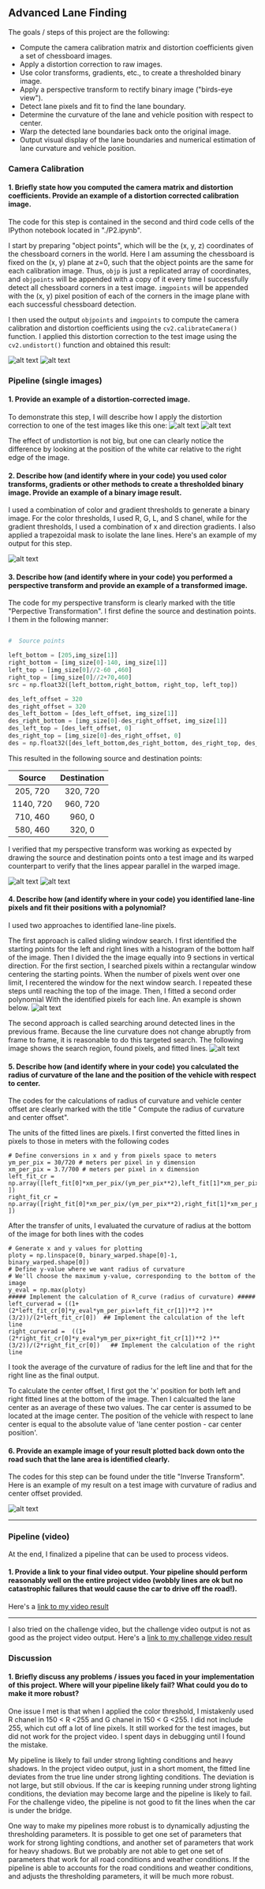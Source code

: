 ## Advanced Lane Finding


The goals / steps of this project are the following:

* Compute the camera calibration matrix and distortion coefficients given a set of chessboard images.
* Apply a distortion correction to raw images.
* Use color transforms, gradients, etc., to create a thresholded binary image.
* Apply a perspective transform to rectify binary image ("birds-eye view").
* Detect lane pixels and fit to find the lane boundary.
* Determine the curvature of the lane and vehicle position with respect to center.
* Warp the detected lane boundaries back onto the original image.
* Output visual display of the lane boundaries and numerical estimation of lane curvature and vehicle position.

[//]: # (Image References)

[image1]: ./output_images/calibration1_distorted.jpg "Originial"
[image2]: ./output_images/calibration1_undistorted.jpg "Undistorted"
[image3]: ./output_images/TestImage_distorted_example.jpg "Test image originial"
[image4]: ./output_images/TestImage_undistorted_example.jpg "Test image undistorted"
[image5]: ./output_images/TestImage_binary_example.jpg "Binary Example"
[image6]: ./output_images/Image_pre_persepect_trans.jpg "before Warp"
[image7]: ./output_images/Image_pos_persepect_trans.jpg "after Warp"
[image8]: ./output_images/sliding_window_search_example.jpg "Sliding window search"
[image9]: ./output_images/search_around_poly_example.jpg "Search around previous detected line"
[image10]: ./output_images/inverse_transform_example.jpg "Inverse Transform"


[video1]: ./project_video_output.mp4 "Project Video Output"

[video2]: ./challenge_video_output.mp4 "Challenge Video Output"


### Camera Calibration

#### 1. Briefly state how you computed the camera matrix and distortion coefficients. Provide an example of a distortion corrected calibration image.

The code for this step is contained in the second and third code cells of the IPython notebook located in "./P2.ipynb".  

I start by preparing "object points", which will be the (x, y, z) coordinates of the chessboard corners in the world. Here I am assuming the chessboard is fixed on the (x, y) plane at z=0, such that the object points are the same for each calibration image.  Thus, `objp` is just a replicated array of coordinates, and `objpoints` will be appended with a copy of it every time I successfully detect all chessboard corners in a test image.  `imgpoints` will be appended with the (x, y) pixel position of each of the corners in the image plane with each successful chessboard detection.  

I then used the output `objpoints` and `imgpoints` to compute the camera calibration and distortion coefficients using the `cv2.calibrateCamera()` function.  I applied this distortion correction to the test image using the `cv2.undistort()` function and obtained this result: 

![alt text][image1]
![alt text][image2]

### Pipeline (single images)

#### 1. Provide an example of a distortion-corrected image.

To demonstrate this step, I will describe how I apply the distortion correction to one of the test images like this one:
![alt text][image3]
![alt text][image4]

The effect of undistortion is not big, but one can clearly notice the difference by looking at the position of the white car relative to the right edge of the image.

#### 2. Describe how (and identify where in your code) you used color transforms, gradients or other methods to create a thresholded binary image.  Provide an example of a binary image result.

I used a combination of color and gradient thresholds to generate a binary image. For the color thresholds, I used R, G, L, and S chanel, while for the gradient thresholds, I used a combination of x and direction gradients. I also applied a trapezoidal mask to isolate the lane lines. Here's an example of my output for this step.  

![alt text][image5]



#### 3. Describe how (and identify where in your code) you performed a perspective transform and provide an example of a transformed image.

The code for my perspective transform is clearly marked with the title "Perpective Transformation".  I first define the source and destination points.  I them in the following manner:

```python

#  Source points

left_bottom = [205,img_size[1]]
right_bottom = [img_size[0]-140, img_size[1]]
left_top = [img_size[0]//2-60 ,460]
right_top = [img_size[0]//2+70,460]
src = np.float32([left_bottom,right_bottom, right_top, left_top])

des_left_offset = 320
des_right_offset = 320
des_left_bottom = [des_left_offset, img_size[1]]
des_right_bottom = [img_size[0]-des_right_offset, img_size[1]]
des_left_top = [des_left_offset, 0]
des_right_top = [img_size[0]-des_right_offset, 0]
des = np.float32([des_left_bottom,des_right_bottom, des_right_top, des_left_top]) 

```

This resulted in the following source and destination points:

| Source        | Destination   | 
|:-------------:|:-------------:| 
| 205, 720      | 320, 720        | 
| 1140, 720      | 960, 720      |
| 710, 460     | 960, 0      |
| 580, 460      | 320, 0        |

I verified that my perspective transform was working as expected by drawing the source and destination points onto a test image and its warped counterpart to verify that the lines appear parallel in the warped image.

![alt text][image6]
![alt text][image7]

#### 4. Describe how (and identify where in your code) you identified lane-line pixels and fit their positions with a polynomial?

I used two approaches to identified lane-line pixels. 

The first approach is called sliding window search.  I first identified the starting points for the left and right lines with a histogram of the bottom half of the image. Then I divided the the image equally into 9 sections in vertical direction. For the first section, I searched pixels within a rectangular window centering the starting points. When the number of pixels went over one limit, I recentered the window for the next window search. I repeated these steps until reaching the top of the image. Then, I fitted a second order polynomial With the identified pixels  for each line. An example is shown below.
![alt text][image8]


The second approach is called searching around detected lines in the previous frame. Because the line curvature does not change abruptly from frame to frame, it is reasonable to do this targeted search. The following image shows the search region, found pixels, and fitted lines.
![alt text][image9]


#### 5. Describe how (and identify where in your code) you calculated the radius of curvature of the lane and the position of the vehicle with respect to center.

The codes for the calculations of radius of curvature and vehicle center offset are clearly marked with the title " Compute the radius of curvature and center offset". 

The units of the fitted lines are pixels. I first converted the fitted lines in pixels to those in meters with the following codes

```
# Define conversions in x and y from pixels space to meters
ym_per_pix = 30/720 # meters per pixel in y dimension
xm_per_pix = 3.7/700 # meters per pixel in x dimension
left_fit_cr = np.array([left_fit[0]*xm_per_pix/(ym_per_pix**2),left_fit[1]*xm_per_pix/ym_per_pix,left_fit[2]*xm_per_pix ]) 
right_fit_cr = np.array([right_fit[0]*xm_per_pix/(ym_per_pix**2),right_fit[1]*xm_per_pix/ym_per_pix,right_fit[2]*xm_per_pix ])       
```

After the transfer of units, I evaluated the curvature of radius at the bottom of the image for both lines with the codes

```
# Generate x and y values for plotting
ploty = np.linspace(0, binary_warped.shape[0]-1, binary_warped.shape[0])
# Define y-value where we want radius of curvature
# We'll choose the maximum y-value, corresponding to the bottom of the image
y_eval = np.max(ploty)
##### Implement the calculation of R_curve (radius of curvature) #####
left_curverad = ((1+(2*left_fit_cr[0]*y_eval*ym_per_pix+left_fit_cr[1])**2 )**(3/2))/(2*left_fit_cr[0])  ## Implement the calculation of the left line 
right_curverad =  ((1+(2*right_fit_cr[0]*y_eval*ym_per_pix+right_fit_cr[1])**2 )**(3/2))/(2*right_fit_cr[0])   ## Implement the calculation of the right line 

```
I took the average of the curvature of radius for the left line and that for the right line as the final output. 

To calculate the center offset, I first got the 'x' position for both left and right fitted lines at the bottom of the image. Then I calcualted the lane center as an average of these two values. The car center is assumed to be located at the image center. The position of the vehicle with respect to lane center is equal to the absolute value of 'lane center postion - car center position'.

#### 6. Provide an example image of your result plotted back down onto the road such that the lane area is identified clearly.

The codes for this step can be found under the title "Inverse Transform".  Here is an example of my result on a test image with curvature of radius and center offset provided.

![alt text][image10]

---

### Pipeline (video)

At the end, I finalized a pipeline that can be used to process videos.

#### 1. Provide a link to your final video output.  Your pipeline should perform reasonably well on the entire project video (wobbly lines are ok but no catastrophic failures that would cause the car to drive off the road!).

Here's a [link to my video result](./project_video_output.mp4)

---

I also tried on the challenge video, but the challenge video output is not as good as the project video output. Here's a [link to my challenge video result](./challenge_video_output.mp4)

### Discussion

#### 1. Briefly discuss any problems / issues you faced in your implementation of this project.  Where will your pipeline likely fail?  What could you do to make it more robust?

One issue I met is that when I applied the color threshold, I mistakenly used  R chanel in  150 < R <255 and G chanel in 150 < G <255. I did not include 255, which cut off a lot of line pixels.  It still worked for the test images, but did not work for the project video. I spent days in debugging until I found the mistake.


My pipeline is likely to fail under strong lighting conditions and heavy shadows. In the project video output, just in a short moment, the fitted line deviates from the true line under strong lighting conditions. The deviation is not large, but still obvious.  If the car is keeping running under strong lighting conditions, the deviation may become large and the pipeline is likely to fail. For the challenge video, the pipeline is not good to fit the lines when the car is under the bridge.  


One way to make my pipelines more robust is to dynamically adjusting the thresholding parameters. It is possible to get one set of parameters that work for strong lighting condtions, and another set of parameters that work for heavy shadows. But we probably are not able to get one set of parameters that work for all road conditions and weather conditions. If the pipeline is able to accounts for the road conditions and weather conditions, and adjusts the thresholding parameters, it will be much more robust. 



